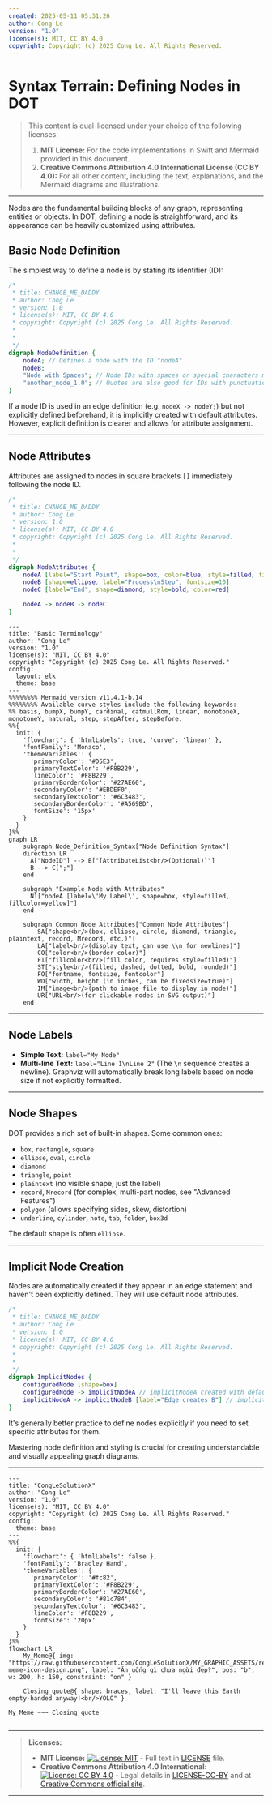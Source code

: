 ```yaml
---
created: 2025-05-11 05:31:26
author: Cong Le
version: "1.0"
license(s): MIT, CC BY 4.0
copyright: Copyright (c) 2025 Cong Le. All Rights Reserved.
---
```




# Syntax Terrain: Defining Nodes in DOT
> This content is dual-licensed under your choice of the following licenses:
> 1.  **MIT License:** For the code implementations in Swift and Mermaid provided in this document.
> 2.  **Creative Commons Attribution 4.0 International License (CC BY 4.0):** For all other content, including the text, explanations, and the Mermaid diagrams and illustrations.

---


Nodes are the fundamental building blocks of any graph, representing entities or objects. In DOT, defining a node is straightforward, and its appearance can be heavily customized using attributes.

## Basic Node Definition

The simplest way to define a node is by stating its identifier (ID):

```dot
/*
 * title: CHANGE_ME_DADDY
 * author: Cong Le
 * version: 1.0
 * license(s): MIT, CC BY 4.0
 * copyright: Copyright (c) 2025 Cong Le. All Rights Reserved.
 * 
 * 
 */
digraph NodeDefinition {
    nodeA; // Defines a node with the ID "nodeA"
    nodeB;
    "Node with Spaces"; // Node IDs with spaces or special characters must be quoted
    "another_node_1.0"; // Quotes are also good for IDs with punctuation or starting with numbers
}
```

If a node ID is used in an edge definition (e.g. `nodeX -> nodeY;`) but not explicitly defined beforehand, it is implicitly created with default attributes. However, explicit definition is clearer and allows for attribute assignment.

---

## Node Attributes

Attributes are assigned to nodes in square brackets `[]` immediately following the node ID.

```dot
/*
 * title: CHANGE_ME_DADDY
 * author: Cong Le
 * version: 1.0
 * license(s): MIT, CC BY 4.0
 * copyright: Copyright (c) 2025 Cong Le. All Rights Reserved.
 * 
 * 
 */
digraph NodeAttributes {
    nodeA [label="Start Point", shape=box, color=blue, style=filled, fillcolor=lightblue]
    nodeB [shape=ellipse, label="Process\nStep", fontsize=10]
    nodeC [label="End", shape=diamond, style=bold, color=red]

    nodeA -> nodeB -> nodeC
}
```

```mermaid
---
title: "Basic Terminology"
author: "Cong Le"
version: "1.0"
license(s): "MIT, CC BY 4.0"
copyright: "Copyright (c) 2025 Cong Le. All Rights Reserved."
config:
  layout: elk
  theme: base
---
%%%%%%%% Mermaid version v11.4.1-b.14
%%%%%%%% Available curve styles include the following keywords:
%% basis, bumpX, bumpY, cardinal, catmullRom, linear, monotoneX, monotoneY, natural, step, stepAfter, stepBefore.
%%{
  init: {
    'flowchart': { 'htmlLabels': true, 'curve': 'linear' },
    'fontFamily': 'Monaco',
    'themeVariables': {
      'primaryColor': '#D5E3',
      'primaryTextColor': '#F8B229',
      'lineColor': '#F8B229',
      'primaryBorderColor': '#27AE60',
      'secondaryColor': '#EBDEF0',
      'secondaryTextColor': '#6C3483',
      'secondaryBorderColor': '#A569BD',
      'fontSize': '15px'
    }
  }
}%%
graph LR
    subgraph Node_Definition_Syntax["Node Definition Syntax"]
    direction LR
      A["NodeID"] --> B["[AttributeList<br/>(Optional)]"]
      B --> C[";"]
    end

    subgraph "Example Node with Attributes"
      N1["nodeA [label=\'My Label\', shape=box, style=filled, fillcolor=yellow]"]
    end

    subgraph Common_Node_Attributes["Common Node Attributes"]
        SA["shape<br/>(box, ellipse, circle, diamond, triangle, plaintext, record, Mrecord, etc.)"]
        LA["label<br/>(display text, can use \\n for newlines)"]
        CO["color<br/>(border color)"]
        FI["fillcolor<br/>(fill color, requires style=filled)"]
        ST["style<br/>(filled, dashed, dotted, bold, rounded)"]
        FO["fontname, fontsize, fontcolor"]
        WD["width, height (in inches, can be fixedsize=true)"]
        IM["image<br/>(path to image file to display in node)"]
        UR["URL<br/>(for clickable nodes in SVG output)"]
    end
```

----

## Node Labels

*   **Simple Text:** `label="My Node"`
*   **Multi-line Text:** `label="Line 1\nLine 2"` (The `\n` sequence creates a newline). Graphviz will automatically break long labels based on node size if not explicitly formatted.

----

## Node Shapes

DOT provides a rich set of built-in shapes. Some common ones:

*   `box`, `rectangle`, `square`
*   `ellipse`, `oval`, `circle`
*   `diamond`
*   `triangle`, `point`
*   `plaintext` (no visible shape, just the label)
*   `record`, `Mrecord` (for complex, multi-part nodes, see "Advanced Features")
*   `polygon` (allows specifying sides, skew, distortion)
*   `underline`, `cylinder`, `note`, `tab`, `folder`, `box3d`

The default shape is often `ellipse`.

----

## Implicit Node Creation

Nodes are automatically created if they appear in an edge statement and haven't been explicitly defined. They will use default node attributes.

```dot
/*
 * title: CHANGE_ME_DADDY
 * author: Cong Le
 * version: 1.0
 * license(s): MIT, CC BY 4.0
 * copyright: Copyright (c) 2025 Cong Le. All Rights Reserved.
 * 
 * 
 */
digraph ImplicitNodes {
    configuredNode [shape=box]
    configuredNode -> implicitNodeA // implicitNodeA created with defaults
    implicitNodeA -> implicitNodeB [label="Edge creates B"] // implicitNodeB also created
}
```

It's generally better practice to define nodes explicitly if you need to set specific attributes for them.

Mastering node definition and styling is crucial for creating understandable and visually appealing graph diagrams.





---

<!-- 
```mermaid
%% Current Mermaid version
info
```
-->


```mermaid
---
title: "CongLeSolutionX"
author: "Cong Le"
version: "1.0"
license(s): "MIT, CC BY 4.0"
copyright: "Copyright (c) 2025 Cong Le. All Rights Reserved."
config:
  theme: base
---
%%{
  init: {
    'flowchart': { 'htmlLabels': false },
    'fontFamily': 'Bradley Hand',
    'themeVariables': {
      'primaryColor': '#fc82',
      'primaryTextColor': '#F8B229',
      'primaryBorderColor': '#27AE60',
      'secondaryColor': '#81c784',
      'secondaryTextColor': '#6C3483',
      'lineColor': '#F8B229',
      'fontSize': '20px'
    }
  }
}%%
flowchart LR
    My_Meme@{ img: "https://raw.githubusercontent.com/CongLeSolutionX/MY_GRAPHIC_ASSETS/refs/heads/Designing_graphic_syntax/MY_MEME/My-meme-icon-design.png", label: "Ăn uống gì chưa ngừi đẹp?", pos: "b", w: 200, h: 150, constraint: "on" }

    Closing_quote@{ shape: braces, label: "I'll leave this Earth empty-handed anyway!<br/>YOLO" }

My_Meme ~~~ Closing_quote


```




---
>**Licenses:**
>
>- **MIT License:**  [![License: MIT](https://img.shields.io/badge/License-MIT-yellow.svg)](LICENSE) - Full text in [LICENSE](LICENSE) file.
>- **Creative Commons Attribution 4.0 International:** [![License: CC BY 4.0](https://licensebuttons.net/l/by/4.0/88x31.png)](LICENSE-CC-BY) - Legal details in [LICENSE-CC-BY](LICENSE-CC-BY) and at [Creative Commons official site](http://creativecommons.org/licenses/by/4.0/).
>
---